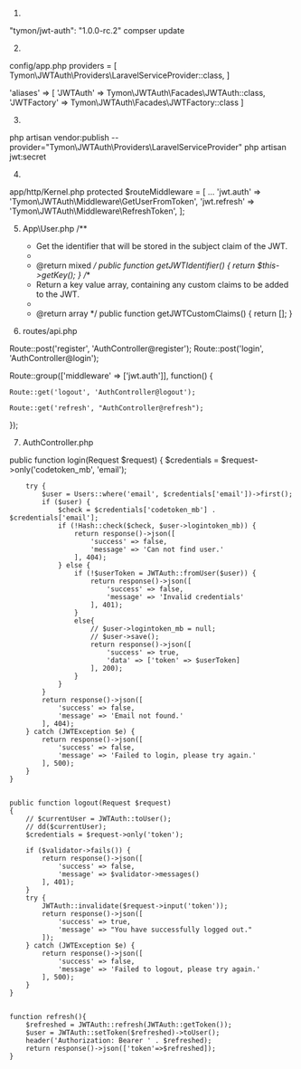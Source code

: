 1.
"tymon/jwt-auth": "1.0.0-rc.2"
compser update

2.
config/app.php
providers = [
   Tymon\JWTAuth\Providers\LaravelServiceProvider::class,
]

'aliases' => [
    'JWTAuth' => Tymon\JWTAuth\Facades\JWTAuth::class, 
    'JWTFactory' => Tymon\JWTAuth\Facades\JWTFactory::class
 ]
 
3.
php artisan vendor:publish --provider="Tymon\JWTAuth\Providers\LaravelServiceProvider"
php artisan jwt:secret

4.
app/http/Kernel.php
protected $routeMiddleware = [
...
    'jwt.auth' => 'Tymon\JWTAuth\Middleware\GetUserFromToken',
    'jwt.refresh' => 'Tymon\JWTAuth\Middleware\RefreshToken',
];

5. App\User.php
    /**
     * Get the identifier that will be stored in the subject claim of the JWT.
     *
     * @return mixed
     */
    public function getJWTIdentifier()
    {
        return $this->getKey();
    }
    /**
     * Return a key value array, containing any custom claims to be added to the JWT.
     *
     * @return array
     */
    public function getJWTCustomClaims()
    {
        return [];
    }
    
6. routes/api.php

Route::post('register', 'AuthController@register');
Route::post('login', 'AuthController@login');

Route::group(['middleware' => ['jwt.auth']], function() {

    Route::get('logout', 'AuthController@logout');

    Route::get('refresh', "AuthController@refresh");

});

7. AuthController.php


public function login(Request $request)
    {
        $credentials = $request->only('codetoken_mb', 'email');
        
        try {
            $user = Users::where('email', $credentials['email'])->first();
            if ($user) {
                $check = $credentials['codetoken_mb'] . $credentials['email'];
                if (!Hash::check($check, $user->logintoken_mb)) {
                    return response()->json([
                        'success' => false,
                        'message' => 'Can not find user.'
                    ], 404);
                } else {
                    if (!$userToken = JWTAuth::fromUser($user)) {
                        return response()->json([
                            'success' => false,
                            'message' => 'Invalid credentials'
                        ], 401);
                    } 
                    else{
                        // $user->logintoken_mb = null;
                        // $user->save();
                        return response()->json([
                            'success' => true,
                            'data' => ['token' => $userToken]
                        ], 200);
                    }
                }
            }
            return response()->json([
                'success' => false,
                'message' => 'Email not found.'
            ], 404);
        } catch (JWTException $e) {
            return response()->json([
                'success' => false,
                'message' => 'Failed to login, please try again.'
            ], 500);
        }
    }


    public function logout(Request $request)
    {
        // $currentUser = JWTAuth::toUser();
        // dd($currentUser);
        $credentials = $request->only('token');
        
        if ($validator->fails()) {
            return response()->json([
                'success' => false,
                'message' => $validator->messages()
            ], 401);
        }
        try {
            JWTAuth::invalidate($request->input('token'));
            return response()->json([
                'success' => true,
                'message' => "You have successfully logged out."
            ]);
        } catch (JWTException $e) {
            return response()->json([
                'success' => false,
                'message' => 'Failed to logout, please try again.'
            ], 500);
        }
    }


    function refresh(){
        $refreshed = JWTAuth::refresh(JWTAuth::getToken());
        $user = JWTAuth::setToken($refreshed)->toUser();
        header('Authorization: Bearer ' . $refreshed);
        return response()->json(['token'=>$refreshed]);
    }




















